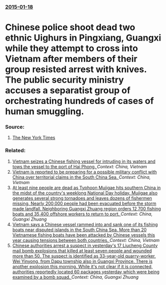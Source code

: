 ### [2015-01-18](/news/2015/01/18/index.md)

# Chinese police shoot dead two ethnic Uighurs in Pingxiang, Guangxi while they attempt to cross into Vietnam after members of their group resisted arrest with knives. The public security ministry accuses a separatist group of orchestrating hundreds of cases of human smuggling. 




### Source:

1. [The New York Times](http://www.nytimes.com/2015/01/20/world/asia/chinese-police-kill-2-uighurs-fleeing-to-vietnam-reports-say.html?_r=0)

### Related:

1. [Vietnam seizes a Chinese fishing vessel for intruding in its waters and tows the vessel to the port of Hai Phong. ](/news/2016/04/4/vietnam-seizes-a-chinese-fishing-vessel-for-intruding-in-its-waters-and-tows-the-vessel-to-the-port-of-hai-phong.md) _Context: China, Vietnam_
2. [Vietnam is reported to be preparing for a possible military conflict with China over territorial claims in the South China Sea. ](/news/2015/12/20/vietnam-is-reported-to-be-preparing-for-a-possible-military-conflict-with-china-over-territorial-claims-in-the-south-china-sea.md) _Context: China, Vietnam_
3. [At least nine people are dead as Typhoon Mujigae hits southern China in the midst of the country's weeklong National Day holiday. Mujigae also generates several strong tornadoes and leaves dozens of fishermen missing. Nearly 200,000 people had been evacuated before the storm made landfall. Neighboring Guangxi Zhuang region orders 12,700 fishing boats and 35,400 offshore workers to return to port. ](/news/2015/10/5/at-least-nine-people-are-dead-as-typhoon-mujigae-hits-southern-china-in-the-midst-of-the-country-s-weeklong-national-day-holiday-mujigae-al.md) _Context: China, Guangxi Zhuang_
4. [Vietnam says a Chinese vessel rammed into and sank one of its fishing boats near disputed islands in the South China Sea. More than 20 Vietnamese fishing boats have been attacked by Chinese vessels this year causing tensions between both countries. ](/news/2015/10/15/vietnam-says-a-chinese-vessel-rammed-into-and-sank-one-of-its-fishing-boats-near-disputed-islands-in-the-south-china-sea-more-than-20-vietn.md) _Context: China, Vietnam_
5. [Chinese authorities arrest a suspect in yesterday's 17 Liucheng County mail bomb explosions that killed at least seven people and wounded more than 50. The suspect is identified as 33-year-old quarry-worker, Wei Yinyong, from Dapu township also in Guangxi Province. There is another explosion this morning. While it's not clear if it is connected, authorities reportedly located 60 packages yesterday which were being examined by a bomb squad. ](/news/2015/10/1/chinese-authorities-arrest-a-suspect-in-yesterday-s-17-liucheng-county-mail-bomb-explosions-that-killed-at-least-seven-people-and-wounded-mo.md) _Context: China, Guangxi Zhuang_
